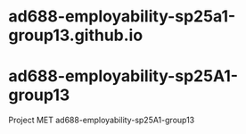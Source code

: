 # ad688-employability-sp25a1-group13.github.io
# ad688-employability-sp25A1-group13
Project MET ad688-employability-sp25A1-group13
